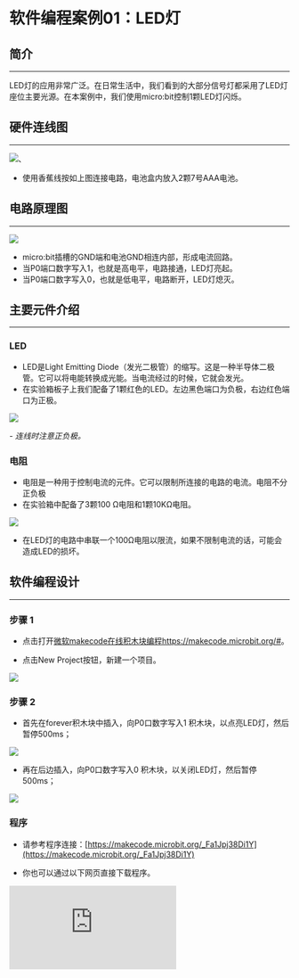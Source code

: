 ﻿# 软件编程案例01：LED灯

## 简介 ##
---
LED灯的应用非常广泛。在日常生活中，我们看到的大部分信号灯都采用了LED灯座位主要光源。在本案例中，我们使用micro:bit控制1颗LED灯闪烁。

## 硬件连线图 ##
---
![](https://wiki-media-ef.oss-cn-hongkong.aliyuncs.com/docs/microbit/circuit-design/microbit-experiment-box-kit/images/jGkCj0K.png)、

- 使用香蕉线按如上图连接电路，电池盒内放入2颗7号AAA电池。

## 电路原理图 ##
---
![](https://wiki-media-ef.oss-cn-hongkong.aliyuncs.com/docs/microbit/circuit-design/microbit-experiment-box-kit/images/5DImBjP.png)

- micro:bit插槽的GND端和电池GND相连内部，形成电流回路。
- 当P0端口数字写入1，也就是高电平，电路接通，LED灯亮起。
- 当P0端口数字写入0，也就是低电平，电路断开，LED灯熄灭。

## 主要元件介绍 ##
---
### LED ###
- LED是Light Emitting Diode（发光二极管）的缩写。这是一种半导体二极管。它可以将电能转换成光能。当电流经过的时候，它就会发光。
- 在实验箱板子上我们配备了1颗红色的LED。左边黑色端口为负极，右边红色端口为正极。

![](https://wiki-media-ef.oss-cn-hongkong.aliyuncs.com/docs/microbit/circuit-design/microbit-experiment-box-kit/images/ks4hn2r.png)

*- 连线时注意正负极。*

### 电阻 ###
- 电阻是一种用于控制电流的元件。它可以限制所连接的电路的电流。电阻不分正负极
- 在实验箱中配备了3颗100 Ω电阻和1颗10KΩ电阻。

![](https://wiki-media-ef.oss-cn-hongkong.aliyuncs.com/docs/microbit/circuit-design/microbit-experiment-box-kit/images/fv1fyJm.png)

- 在LED灯的电路中串联一个100Ω电阻以限流，如果不限制电流的话，可能会造成LED的损坏。

## 软件编程设计
---
### 步骤 1

- 点击打开[微软makecode在线积木块编程https://makecode.microbit.org/#](https://makecode.microbit.org/#)。

- 点击New Project按钮，新建一个项目。

![](https://wiki-media-ef.oss-cn-hongkong.aliyuncs.com/docs/microbit/circuit-design/microbit-experiment-box-kit/images/t34k5Zb.png)

### 步骤 2

- 首先在forever积木块中插入，向P0口数字写入1 积木块，以点亮LED灯，然后暂停500ms；

![](https://wiki-media-ef.oss-cn-hongkong.aliyuncs.com/docs/microbit/circuit-design/microbit-experiment-box-kit/images/VOh783L.png)

- 再在后边插入，向P0口数字写入0 积木块，以关闭LED灯，然后暂停500ms；

![](https://wiki-media-ef.oss-cn-hongkong.aliyuncs.com/docs/microbit/circuit-design/microbit-experiment-box-kit/images/D08SzOj.png)

### 程序

- 请参考程序连接：[https://makecode.microbit.org/_Fa1Jpj38Di1Y](https://makecode.microbit.org/_Fa1Jpj38Di1Y)

- 你也可以通过以下网页直接下载程序。



<div
    style={{
        position: 'relative',
        paddingBottom: '60%',
        overflow: 'hidden',
    }}
>
    <iframe
        src="https://makecode.microbit.org/_Fa1Jpj38Di1Y"
        frameborder="0"
        sandbox="allow-popups allow-forms allow-scripts allow-same-origin"
        style={{
            position: 'absolute',
            width: '100%',
            height: '100%',
        }}
    />
</div>

## 结论
---
- 打开开关，LED灯开始闪烁。

![](https://wiki-media-ef.oss-cn-hongkong.aliyuncs.com/docs/microbit/circuit-design/microbit-experiment-box-kit/images/KN0xKqX.gif)

## 思考
---
- 为什么要加500ms延迟。

## 常见问题
---


## 相关阅读
---
